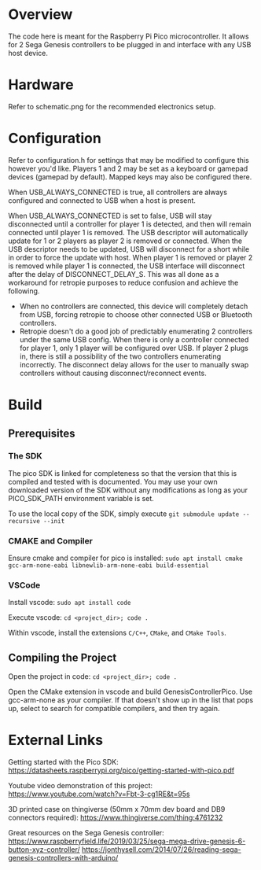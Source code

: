 # Overview

The code here is meant for the Raspberry Pi Pico microcontroller. It allows for 2 Sega Genesis
controllers to be plugged in and interface with any USB host device.

# Hardware

Refer to schematic.png for the recommended electronics setup.

# Configuration

Refer to configuration.h for settings that may be modified to configure this however you'd like.
Players 1 and 2 may be set as a keyboard or gamepad devices (gamepad by default). Mapped keys may
also be configured there.

When USB_ALWAYS_CONNECTED is true, all controllers are always configured and connected to USB when a
host is present.

When USB_ALWAYS_CONNECTED is set to false, USB will stay disconnected until a controller for player
1 is detected, and then will remain connected until player 1 is removed. The USB descriptor will
automatically update for 1 or 2 players as player 2 is removed or connected. When the USB descriptor
needs to be updated, USB will disconnect for a short while in order to force the update with host.
When player 1 is removed or player 2 is removed while player 1 is connected, the USB interface will
disconnect after the delay of DISCONNECT_DELAY_S. This was all done as a workaround for retropie
purposes to reduce confusion and achieve the following.
- When no controllers are connected, this device will completely detach from USB, forcing retropie
to choose other connected USB or Bluetooth controllers.
- Retropie doesn't do a good job of predictably enumerating 2 controllers under the same USB config.
When there is only a controller connected for player 1, only 1 player will be configured over USB.
If player 2 plugs in, there is still a possibility of the two controllers enumerating incorrectly.
The disconnect delay allows for the user to manually swap controllers without causing
disconnect/reconnect events.

# Build

## Prerequisites

### The SDK

The pico SDK is linked for completeness so that the version that this is compiled and tested with is
documented. You may use your own downloaded version of the SDK without any modifications as long as
your PICO_SDK_PATH environment variable is set.

To use the local copy of the SDK, simply execute `git submodule update --recursive --init`

### CMAKE and Compiler

Ensure cmake and compiler for pico is installed:
`sudo apt install cmake gcc-arm-none-eabi libnewlib-arm-none-eabi build-essential`

### VSCode

Install vscode: `sudo apt install code`

Execute vscode: `cd <project_dir>; code .`

Within vscode, install the extensions `C/C++`, `CMake`, and `CMake Tools`.

## Compiling the Project

Open the project in code: `cd <project_dir>; code .`

Open the CMake extension in vscode and build GenesisControllerPico. Use gcc-arm-none as your
compiler. If that doesn't show up in the list that pops up, select to search for compatible
compilers, and then try again.

# External Links

Getting started with the Pico SDK:
https://datasheets.raspberrypi.org/pico/getting-started-with-pico.pdf

Youtube video demonstration of this project:
https://www.youtube.com/watch?v=Fbt-3-cg1RE&t=95s

3D printed case on thingiverse (50mm x 70mm dev board and DB9 connectors required):
https://www.thingiverse.com/thing:4761232

Great resources on the Sega Genesis controller:
https://www.raspberryfield.life/2019/03/25/sega-mega-drive-genesis-6-button-xyz-controller/
https://jonthysell.com/2014/07/26/reading-sega-genesis-controllers-with-arduino/
